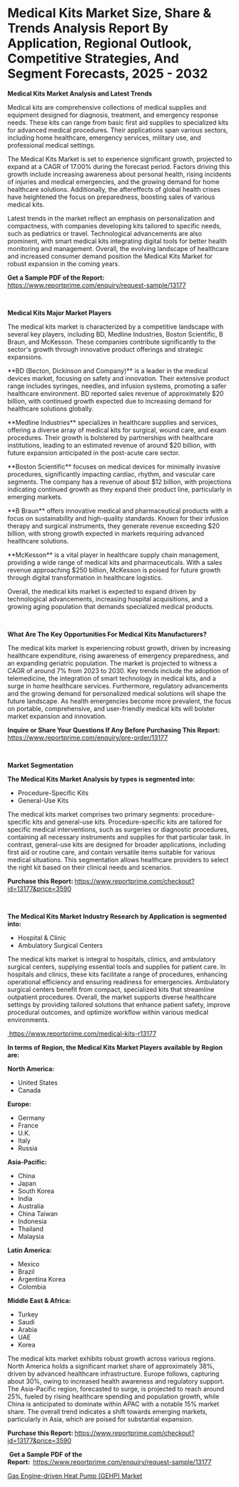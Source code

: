 <p><h1>Medical Kits Market Size, Share & Trends Analysis Report By Application, Regional Outlook, Competitive Strategies, And Segment Forecasts, 2025 - 2032</h1></p><p><strong>Medical Kits Market Analysis and Latest Trends</strong></p>
<p><p>Medical kits are comprehensive collections of medical supplies and equipment designed for diagnosis, treatment, and emergency response needs. These kits can range from basic first aid supplies to specialized kits for advanced medical procedures. Their applications span various sectors, including home healthcare, emergency services, military use, and professional medical settings.</p><p>The Medical Kits Market is set to experience significant growth, projected to expand at a CAGR of 17.00% during the forecast period. Factors driving this growth include increasing awareness about personal health, rising incidents of injuries and medical emergencies, and the growing demand for home healthcare solutions. Additionally, the aftereffects of global health crises have heightened the focus on preparedness, boosting sales of various medical kits.</p><p>Latest trends in the market reflect an emphasis on personalization and compactness, with companies developing kits tailored to specific needs, such as pediatrics or travel. Technological advancements are also prominent, with smart medical kits integrating digital tools for better health monitoring and management. Overall, the evolving landscape of healthcare and increased consumer demand position the Medical Kits Market for robust expansion in the coming years.</p></p>
<p><strong>Get a Sample PDF of the Report:&nbsp;</strong> <a href="https://www.reportprime.com/enquiry/request-sample/13177?utm_campaign=2756&utm_medium=2&utm_source=Github&utm_content=ia&utm_term=19032025&utm_id=medical-kits">https://www.reportprime.com/enquiry/request-sample/13177</a></p>
<p>&nbsp;</p>
<p><strong>Medical Kits Major Market Players</strong></p>
<p><p>The medical kits market is characterized by a competitive landscape with several key players, including BD, Medline Industries, Boston Scientific, B Braun, and McKesson. These companies contribute significantly to the sector's growth through innovative product offerings and strategic expansions.</p><p>**BD (Becton, Dickinson and Company)** is a leader in the medical devices market, focusing on safety and innovation. Their extensive product range includes syringes, needles, and infusion systems, promoting a safer healthcare environment. BD reported sales revenue of approximately $20 billion, with continued growth expected due to increasing demand for healthcare solutions globally.</p><p>**Medline Industries** specializes in healthcare supplies and services, offering a diverse array of medical kits for surgical, wound care, and exam procedures. Their growth is bolstered by partnerships with healthcare institutions, leading to an estimated revenue of around $20 billion, with future expansion anticipated in the post-acute care sector.</p><p>**Boston Scientific** focuses on medical devices for minimally invasive procedures, significantly impacting cardiac, rhythm, and vascular care segments. The company has a revenue of about $12 billion, with projections indicating continued growth as they expand their product line, particularly in emerging markets.</p><p>**B Braun** offers innovative medical and pharmaceutical products with a focus on sustainability and high-quality standards. Known for their infusion therapy and surgical instruments, they generate revenue exceeding $20 billion, with strong growth expected in markets requiring advanced healthcare solutions.</p><p>**McKesson** is a vital player in healthcare supply chain management, providing a wide range of medical kits and pharmaceuticals. With a sales revenue approaching $250 billion, McKesson is poised for future growth through digital transformation in healthcare logistics.</p><p>Overall, the medical kits market is expected to expand driven by technological advancements, increasing hospital acquisitions, and a growing aging population that demands specialized medical products.</p></p>
<p>&nbsp;</p>
<p><strong>What Are The Key Opportunities For Medical Kits Manufacturers?</strong></p>
<p><p>The medical kits market is experiencing robust growth, driven by increasing healthcare expenditure, rising awareness of emergency preparedness, and an expanding geriatric population. The market is projected to witness a CAGR of around 7% from 2023 to 2030. Key trends include the adoption of telemedicine, the integration of smart technology in medical kits, and a surge in home healthcare services. Furthermore, regulatory advancements and the growing demand for personalized medical solutions will shape the future landscape. As health emergencies become more prevalent, the focus on portable, comprehensive, and user-friendly medical kits will bolster market expansion and innovation.</p></p>
<p><strong>Inquire or Share Your Questions If Any Before Purchasing This Report:</strong> <a href="https://www.reportprime.com/enquiry/pre-order/13177?utm_campaign=2756&utm_medium=2&utm_source=Github&utm_content=ia&utm_term=19032025&utm_id=medical-kits">https://www.reportprime.com/enquiry/pre-order/13177</a></p>
<p>&nbsp;</p>
<p><strong>Market Segmentation</strong></p>
<p><strong>The Medical Kits Market Analysis by types is segmented into:</strong></p>
<p><ul><li>Procedure-Specific Kits</li><li>General-Use Kits</li></ul></p>
<p><p>The medical kits market comprises two primary segments: procedure-specific kits and general-use kits. Procedure-specific kits are tailored for specific medical interventions, such as surgeries or diagnostic procedures, containing all necessary instruments and supplies for that particular task. In contrast, general-use kits are designed for broader applications, including first aid or routine care, and contain versatile items suitable for various medical situations. This segmentation allows healthcare providers to select the right kit based on their clinical needs and scenarios.</p></p>
<p><strong>Purchase this Report:&nbsp;</strong><a href="https://www.reportprime.com/checkout?id=13177&price=3590&utm_campaign=2756&utm_medium=2&utm_source=Github&utm_content=ia&utm_term=19032025&utm_id=medical-kits">https://www.reportprime.com/checkout?id=13177&price=3590</a></p>
<p>&nbsp;</p>
<p><strong>The Medical Kits Market Industry Research by Application is segmented into:</strong></p>
<p><ul><li>Hospital & Clinic</li><li>Ambulatory Surgical Centers</li></ul></p>
<p><p>The medical kits market is integral to hospitals, clinics, and ambulatory surgical centers, supplying essential tools and supplies for patient care. In hospitals and clinics, these kits facilitate a range of procedures, enhancing operational efficiency and ensuring readiness for emergencies. Ambulatory surgical centers benefit from compact, specialized kits that streamline outpatient procedures. Overall, the market supports diverse healthcare settings by providing tailored solutions that enhance patient safety, improve procedural outcomes, and optimize workflow within various medical environments.</p></p>
<p><a href="https://www.reportprime.com/medical-kits-r13177?utm_campaign=2756&utm_medium=2&utm_source=Github&utm_content=ia&utm_term=19032025&utm_id=medical-kits">&nbsp;https://www.reportprime.com/medical-kits-r13177</a></p>
<p><strong>In terms of Region, the Medical Kits Market Players available by Region are:</strong></p>
<p>
    <p> <strong> North America: </strong>
        <ul>
            <li>United States</li>
            <li>Canada</li>
        </ul>
        </p> 
    <p> <strong> Europe: </strong>
        <ul>
            <li>Germany</li>
            <li>France</li>
            <li>U.K.</li>
            <li>Italy</li>
            <li>Russia</li>
        </ul>
        </p> 
    <p> <strong> Asia-Pacific: </strong>
        <ul>
            <li>China</li>
            <li>Japan</li>
            <li>South Korea</li>
            <li>India</li>
            <li>Australia</li>
            <li>China Taiwan</li>
            <li>Indonesia</li>
            <li>Thailand</li>
            <li>Malaysia</li>
        </ul>
        </p> 
    <p> <strong> Latin America: </strong>
        <ul>
            <li>Mexico</li>
            <li>Brazil</li>
            <li>Argentina Korea</li>
            <li>Colombia</li>
        </ul>
        </p> 
    <p> <strong> Middle East & Africa: </strong>
        <ul>
            <li>Turkey</li>
            <li>Saudi</li>
            <li>Arabia</li>
            <li>UAE</li>
            <li>Korea</li>
        </ul>
    </p>
    </p>
<p><p>The medical kits market exhibits robust growth across various regions. North America holds a significant market share of approximately 38%, driven by advanced healthcare infrastructure. Europe follows, capturing about 30%, owing to increased health awareness and regulatory support. The Asia-Pacific region, forecasted to surge, is projected to reach around 25%, fueled by rising healthcare spending and population growth, while China is anticipated to dominate within APAC with a notable 15% market share. The overall trend indicates a shift towards emerging markets, particularly in Asia, which are poised for substantial expansion.</p></p>
<p><strong>Purchase this Report: </strong><a href="https://www.reportprime.com/checkout?id=13177&price=3590&utm_campaign=2756&utm_medium=2&utm_source=Github&utm_content=ia&utm_term=19032025&utm_id=medical-kits">https://www.reportprime.com/checkout?id=13177&price=3590</a></p>
<p>&nbsp;<strong>Get a Sample PDF of the Report:&nbsp;&nbsp;</strong><a href="https://www.reportprime.com/enquiry/request-sample/13177?utm_campaign=2756&utm_medium=2&utm_source=Github&utm_content=ia&utm_term=19032025&utm_id=medical-kits">https://www.reportprime.com/enquiry/request-sample/13177</a></p>
<p><strong></strong></p>
<p><p><a href="https://github.com/palenjeppecd/Market-Research-Report-List-1/blob/main/gas-engine-driven-heat-pump-gehp-market.md?utm_campaign=2756&utm_medium=2&utm_source=Github&utm_content=ia&utm_term=19032025&utm_id=medical-kits">Gas Engine-driven Heat Pump (GEHP) Market</a></p></p>